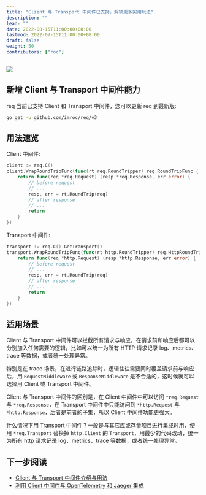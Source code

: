 ```yaml
---
title: "Client 与 Transport 中间件已支持，解锁更多实用玩法"
description: ""
lead: ""
date: 2022-08-15T11:00:00+08:00
lastmod: 2022-07-15T11:00:00+08:00
draft: false
weight: 50
contributors: ["roc"]
---
```


<img src="/images/req.png">

## 新增 Client 与 Transport 中间件能力

req 当前已支持 Client 和 Transport 中间件，您可以更新 req 到最新版:

```bash
go get -u github.com/imroc/req/v3
```

## 用法速览

Client 中间件:

```go
client := req.C()
client.WrapRoundTripFunc(func(rt req.RoundTripper) req.RoundTripFunc {
	return func(req *req.Request) (resp *req.Response, err error) {
		// before request
		// ...
		resp, err = rt.RoundTrip(req)
		// after response
		// ...
		return
	}
})
```

Transport 中间件:

```go
transport := req.C().GetTransport()
transport.WrapRoundTripFunc(func(rt http.RoundTripper) req.HttpRoundTripFunc {
	return func(req *http.Request) (resp *http.Response, err error) {
		// before request
		// ...
		resp, err = rt.RoundTrip(req)
		// after response
		// ...
		return
	}
})
```

## 适用场景

Client 与 Transport 中间件可以拦截所有请求与响应，在请求前和响应后都可以分别加入任何需要的逻辑，比如可以统一为所有 HTTP 请求记录 log、metrics、trace 等数据，或者统一处理异常。

特别是在 trace 场景，在进行链路追踪时，逻辑往往需要同时覆盖请求前与响应后，用 `RequestMiddleware` 或 `ResponseMiddleware` 是不合适的，这时候就可以选择用 Client 或 Transport 中间件。

Client 与 Transport 中间件的区别是，在 Client 中间件中可以访问 `*req.Request` 与 `*req.Response`，在 Transport 中间件中只能访问到 `*http.Request` 与 `*http.Response`，后者是前者的子集，所以 Client 中间件功能更强大。

什么情况下用 Transport 中间件？一般是与其它库或存量项目进行集成时用，使用 `*req.Transport` 替换掉 `http.Client` 的 `Transport`，用最少的代码改动，统一为所有 http 请求记录 log、metrics、trace 等数据，或者统一处理异常。

## 下一步阅读

- [Client 与 Transport 中间件介绍与用法](../../docs/tutorial/middleware-for-client-and-transport/)
- [利用 Client 中间件与 OpenTelemetry 和 Jaeger 集成](../../docs/examples/integrate-opentelemetry-and-jaeger/)
